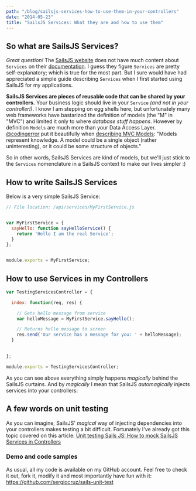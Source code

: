 ```yaml
---
path: "/blog/sailsjs-services-how-to-use-them-in-your-controllers"
date: "2014-05-23"
title: "SailsJS Services: What they are and how to use them"
---
```


## So what are SailsJS Services?

*Great question!* The <a href="http://sailsjs.org" target="_blank" rel="noopener noreferrer">SailsJS website</a> does not have much content about `Services` on their <a href="http://sailsjs.org/#!documentation" target="_blank" rel="noopener noreferrer">documentation</a>. I guess they figure `Services` are pretty self-explanatory; which is true for the most part. But I sure would have had appreciated a simple guide describing `Services` when I first started using SailsJS for my applications.

**SailsJS Services are pieces of reusable code that can be shared by your controllers.** Your business logic should live in your `Service` *(and not in your controller!)*. I know I am stepping on egg shells here, but unfortunately many web frameworks have bastarized the definition of models (the "M" in "MVC") and limited it only to where *database stuff happens*. However by definition `Models` are much more than your Data Access Layer. <a href="https://twitter.com/codinghorror" target="_blank" rel="noopener noreferrer">@codingerror</a> put it beautifully when <a href="http://blog.codinghorror.com/understanding-model-view-controller/" target="_blank" rel="noopener noreferrer">describing MVC Models</a>: "Models represent knowledge. A model could be a single object (rather uninteresting), or it could be some structure of objects."

So in other words, SailsJS Services are kind of models, but we'll just stick to the `Services` nomenclature in a SailsJS context to make our lives simpler :)

## How to write SailsJS Services

Below is a very simple SailsJS Service:

```javascript
// File location: /api/services/MyFirstService.js


var MyFirstService = {
  sayHello: function sayHelloService() {
    return 'Hello I am the real Service';
  }
};


module.exports = MyFirstService;
```

## How to use Services in my Controllers

```javascript
var TestingServicesController = {

  index: function(req, res) {

    // Gets hello message from service
    var helloMessage = MyFirstService.sayHello();

    // Returns hello message to screen
    res.send('Our service has a message for you: ' + helloMessage);
  }

  
};

module.exports = TestingServicesController;
```

As you can see above everything simply happens *magically* behind the SailsJS curtains. And by *magically* I mean that SailsJS *automagically* injects services into your controllers:

## A few words on unit testing

As you can imagine, SailsJS' *magical* way of injecting dependencies into your controllers makes testing a bit difficult. Fortunately I've already got this topic covered on this article: [Unit testing Sails JS: How to mock SailsJS Services in Controllers](/blog/unit-testing-sails-js-how-to-mock-sailsjs-services-in-controllers)

### Demo and code samples
As usual, all my code is available on my GitHub account. Feel free to check it out, fork it, modify it and most importantly have fun with it: <a href="https://github.com/sergiocruz/sails-unit-test" target="_blank" rel="noopener noreferrer">https://github.com/sergiocruz/sails-unit-test</a>
